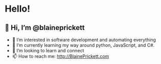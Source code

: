 <h1>Hello!</h1>

<h2> 👋 Hi, I’m @blaineprickett</h2>

- 👀 I’m interested in software development and automating everything <br>
- 🌱 I’m currently learning my way around python, JavaScript, and C#. <br>
- 💞️ I’m looking to learn and connect <br>
- 📫 How to reach me: http://BlainePrickett.com <br>

<!---
blaineprickett/blaineprickett is a ✨ special ✨ repository because its `README.md` (this file) appears on your GitHub profile.
You can click the Preview link to take a look at your changes.
--->
